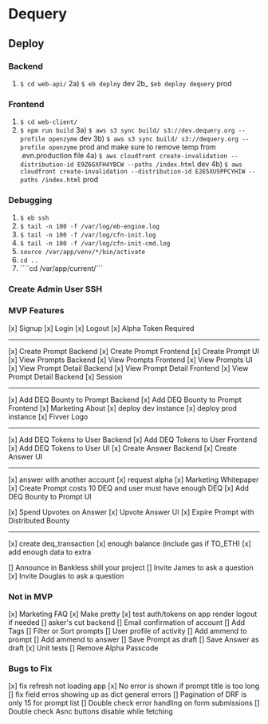 # Dequery

## Deploy
### Backend
1) ```$ cd web-api/```
2a) ```$ eb deploy``` dev
2b_ ```$eb deploy dequery``` prod

### Frontend
1) ```$ cd web-client/```
2) ```$ npm run build```
3a) ```$ aws s3 sync build/ s3://dev.dequery.org --profile openzyme``` dev
3b) ```$ aws s3 sync build/ s3://dequery.org --profile openzyme``` prod and make sure to remove temp from .evn.production file
4a) ```$ aws cloudfront create-invalidation --distribution-id E9Z6GXFH4YBCW --paths /index.html``` dev
4b) ```$ aws cloudfront create-invalidation --distribution-id E2E5XU5PPCYHIW --paths /index.html``` prod

### Debugging
1) ```$ eb ssh```
3) ```$ tail -n 100 -f /var/log/eb-engine.log```
4) ```$ tail -n 100 -f /var/log/cfn-init.log```
5) ```$ tail -n 100 -f /var/log/cfn-init-cmd.log```
6) ```source /var/app/venv/*/bin/activate```
7) ```cd ..```
8) ````cd /var/app/current/```

### Create Admin User SSH


### MVP Features
[x] Signup
[x] Login
[x] Logout
[x] Alpha Token Required

-----
[x] Create Prompt Backend
[x] Create Prompt Frontend
[x] Create Prompt UI
[x] View Prompts Backend
[x] View Prompts Frontend
[x] View Prompts UI
[x] View Prompt Detail Backend
[x] View Prompt Detail Frontend
[x] View Prompt Detail Backend
[x] Session


------
[x] Add DEQ Bounty to Prompt Backend
[x] Add DEQ Bounty to Prompt Frontend
[x] Marketing About
[x] deploy dev instance
[x] deploy prod instance
[x] Fivver Logo

-----
[x] Add DEQ Tokens to User Backend
[x] Add DEQ Tokens to User Frontend
[x] Add DEQ Tokens to User UI
[x] Create Answer Backend
[x] Create Answer UI

------
[x] answer with another account
[x] request alpha
[x] Marketing Whitepaper
[x] Create Prompt costs 10 DEQ and user must have enough DEQ
[x] Add DEQ Bounty to Prompt UI

[x] Spend Upvotes on Answer
[x] Upvote Answer UI
[x] Expire Prompt with Distributed Bounty


----------------------------------------------
[x] create deq_transaction
    [x] enough balance (include gas if TO_ETH)
    [x] add enough data to extra



[] Announce in Bankless shill your project
[] Invite James to ask a question
[x] Invite Douglas to ask a question



### Not in MVP
[x] Marketing FAQ
[x] Make pretty
[x] test auth/tokens on app render logout if needed
[] asker's cut backend
[] Email confirmation of account
[] Add Tags
[] Filter or Sort prompts
[] User profile of activity
[] Add ammend to prompt
[] Add ammend to answer
[] Save Prompt as draft
[] Save Answer as draft
[x] Unit tests
[] Remove Alpha Passcode

### Bugs to Fix
[x] fix refresh not loading app
[x] No error is shown if prompt title is too long
[] fix field erros showing up as dict general errors
[] Pagination of DRF is only 15 for prompt list
[] Double check error handling on form submissions
[] Double check Asnc buttons disable while fetching
